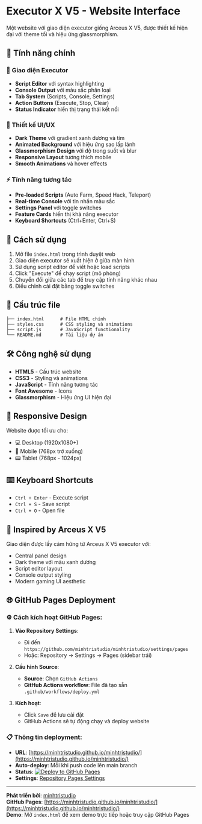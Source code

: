 # Executor X V5 - Website Interface

Một website với giao diện executor giống Arceus X V5, được thiết kế hiện đại với theme tối và hiệu ứng glassmorphism.

## 🌟 Tính năng chính

### 🎯 **Giao diện Executor**
- **Script Editor** với syntax highlighting
- **Console Output** với màu sắc phân loại
- **Tab System** (Scripts, Console, Settings)
- **Action Buttons** (Execute, Stop, Clear)
- **Status Indicator** hiển thị trạng thái kết nối

### 🎨 **Thiết kế UI/UX**
- **Dark Theme** với gradient xanh dương và tím
- **Animated Background** với hiệu ứng sao lấp lánh
- **Glassmorphism Design** với độ trong suốt và blur
- **Responsive Layout** tương thích mobile
- **Smooth Animations** và hover effects

### ⚡ **Tính năng tương tác**
- **Pre-loaded Scripts** (Auto Farm, Speed Hack, Teleport)
- **Real-time Console** với tin nhắn màu sắc
- **Settings Panel** với toggle switches
- **Feature Cards** hiển thị khả năng executor
- **Keyboard Shortcuts** (Ctrl+Enter, Ctrl+S)

## 🚀 Cách sử dụng

1. Mở file `index.html` trong trình duyệt web
2. Giao diện executor sẽ xuất hiện ở giữa màn hình
3. Sử dụng script editor để viết hoặc load scripts
4. Click "Execute" để chạy script (mô phỏng)
5. Chuyển đổi giữa các tab để truy cập tính năng khác nhau
6. Điều chỉnh cài đặt bằng toggle switches

## 📁 Cấu trúc file

```
├── index.html      # File HTML chính
├── styles.css      # CSS styling và animations
├── script.js       # JavaScript functionality
└── README.md       # Tài liệu dự án
```

## 🛠️ Công nghệ sử dụng

- **HTML5** - Cấu trúc website
- **CSS3** - Styling và animations
- **JavaScript** - Tính năng tương tác
- **Font Awesome** - Icons
- **Glassmorphism** - Hiệu ứng UI hiện đại

## 📱 Responsive Design

Website được tối ưu cho:
- 💻 Desktop (1920x1080+)
- 📱 Mobile (768px trở xuống)
- 📟 Tablet (768px - 1024px)

## ⌨️ Keyboard Shortcuts

- `Ctrl + Enter` - Execute script
- `Ctrl + S` - Save script
- `Ctrl + O` - Open file

## 🎯 Inspired by Arceus X V5

Giao diện được lấy cảm hứng từ Arceus X V5 executor với:
- Central panel design
- Dark theme với màu xanh dương
- Script editor layout
- Console output styling
- Modern gaming UI aesthetic

## 🌐 GitHub Pages Deployment

### ⚙️ Cách kích hoạt GitHub Pages:

1. **Vào Repository Settings**:
   - Đi đến `https://github.com/minhtristudio/minhtristudio/settings/pages`
   - Hoặc: Repository → Settings → Pages (sidebar trái)

2. **Cấu hình Source**:
   - **Source**: Chọn `GitHub Actions`
   - **GitHub Actions workflow**: File đã tạo sẵn `.github/workflows/deploy.yml`

3. **Kích hoạt**:
   - Click `Save` để lưu cài đặt
   - GitHub Actions sẽ tự động chạy và deploy website

### 📋 Thông tin deployment:
- **URL**: [https://minhtristudio.github.io/minhtristudio/](https://minhtristudio.github.io/minhtristudio/)
- **Auto-deploy**: Mỗi khi push code lên main branch  
- **Status**: [![Deploy to GitHub Pages](https://github.com/minhtristudio/minhtristudio/actions/workflows/deploy.yml/badge.svg)](https://github.com/minhtristudio/minhtristudio/actions/workflows/deploy.yml)
- **Settings**: [Repository Pages Settings](https://github.com/minhtristudio/minhtristudio/settings/pages)

---

**Phát triển bởi**: [minhtristudio](https://github.com/minhtristudio)  
**GitHub Pages**: [https://minhtristudio.github.io/minhtristudio/](https://minhtristudio.github.io/minhtristudio/)  
**Demo**: Mở `index.html` để xem demo trực tiếp hoặc truy cập GitHub Pages

